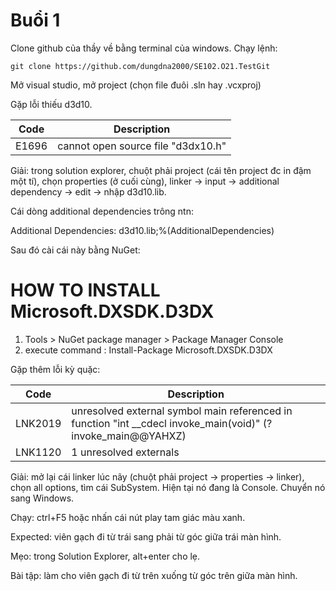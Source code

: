 # Buổi 1

Clone github của thầy về bằng terminal của windows. Chạy lệnh: 

```console
git clone https://github.com/dungdna2000/SE102.O21.TestGit
```

Mở visual studio, mở project (chọn file đuôi .sln hay .vcxproj)

Gặp lỗi thiếu d3d10.

Code | Description
|---|---|
E1696 | cannot open source file "d3dx10.h"

Giải: trong solution explorer, chuột phải project (cái tên project đc in đậm một tí), chọn properties (ở cuối cùng), linker -> input -> additional dependency -> edit -> nhập d3d10.lib.

Cái dòng additional dependencies trông ntn:

Additional Dependencies: d3d10.lib;%(AdditionalDependencies)

Sau đó cài cái này bằng NuGet:

HOW TO INSTALL Microsoft.DXSDK.D3DX
===================================
1) Tools > NuGet package manager > Package Manager Console
2) execute command :  Install-Package Microsoft.DXSDK.D3DX

Gặp thêm lỗi kỳ quặc:

Code | Description
|---|---|
LNK2019 | unresolved external symbol main referenced in function "int __cdecl invoke_main(void)" (?invoke_main@@YAHXZ)
LNK1120 | 1 unresolved externals

Giải: mở lại cái linker lúc nãy (chuột phải project -> properties -> linker), chọn all options, tìm cái SubSystem. Hiện tại nó đang là Console. Chuyển nó sang Windows.

Chạy: ctrl+F5 hoặc nhấn cái nút play tam giác màu xanh.

Expected: viên gạch đi từ trái sang phải từ góc giữa trái màn hình.

Mẹo: trong Solution Explorer, alt+enter cho lẹ.

Bài tập: làm cho viên gạch đi từ trên xuống từ góc trên giữa màn hình.
